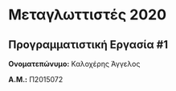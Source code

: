 # Μεταγλωττιστές 2020
## Προγραμματιστική Εργασία #1

**Ονοματεπώνυμο:** Καλοχέρης Άγγελος  

**Α.Μ.:** Π2015072

